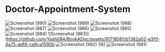 # Doctor-Appointment-System
![Screenshot (990)](https://github.com/Yash084/BookADoc/assets/91718061/8fcc3bc8-c85e-4d3c-9d2a-e9bb97f9d93e)
![Screenshot (989)](https://github.com/Yash084/BookADoc/assets/91718061/f5577f83-eeaa-46d5-a25a-22214d363b89)
![Screenshot (988)](https://github.com/Yash084/BookADoc/assets/91718061/6bef4074-0bef-4619-aec1-3c548760cb7e)
![Screenshot (987)](https://github.com/Yash084/BookADoc/assets/91718061/44c21a45-f7e4-421d-9e7d-ca6dde1b0951)
![Screenshot (986)](https://github.com/Yash084/BookADoc/assets/91718061/9b4f3532-4d1a-44ce-afc4-8c5a5629c274)
![Screenshot (985)](https://github.com/Yash084/BookADoc/assets/91718061/4b0ca8b8-e46e-4b07-b1c2-f81e095f2f68)
![Screenshot (984)](https://github.com/Yash084/BookADoc/assets/91718061/78643213-f92e-42ee-b39b-69d39414b0be)
![Screenshot (983)](https://github.com/Yash084/BookADoc/assets/91718061/b1382a02-e3f0-4a75-adf8-ce8ca1590b
![Screenshot (982)](https://github.com/Yash084/BookADoc/assets/91718061/a2aa86e3-d65d-447a-87ae-e3eea176ef42)
58)
![Screenshot (981)](https://github.com/Yash084/BookADoc/assets/91718061/2dd1ee20-8ba2-4404-ade3-3a059ee0510b)
